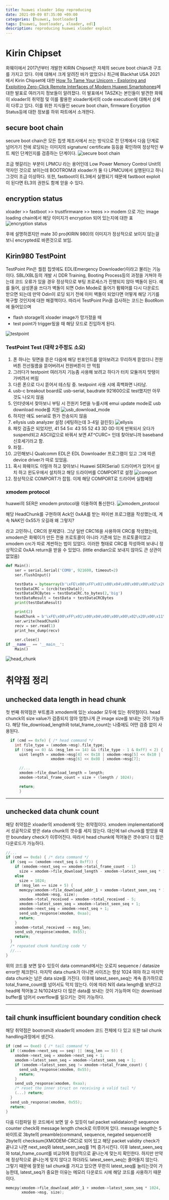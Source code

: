```yaml
---
title: huawei xloader 1day reproducing
date: 2021-09-09 07:35:00 +09:00
categories: [huawei, bootloader]
tags: [huawei, bootloader, xloader, edl]
description: reproducing huawei xloader exploit 
---
```


# Kirin Chipset

화웨이에서 2017년부터 개발한 KIRIN Chipset은 자체의 secure boot chian과 구조를 가지고 있다. 이에 대해서 크게 알려진 바가 없었으나 최근에 Blackhat USA 2021 에서 Kirin Chipset에 대한 [How To Tame Your Unicorn - Exploring and Exploiting Zero-Click Remote Interfaces of Modern Huawei Smartphones](https://www.blackhat.com/us-21/briefings/schedule/index.html#how-to-tame-your-unicorn---exploring-and-exploiting-zero-click-remote-interfaces-of-modern-huawei-smartphones-23337)에 대한 발표로 여러가지 정보들이 알려졌다. 이 발표에서 TASZK는 본인들이 발견한 화웨이 xloader의 취약점 및 이를 활용한 xloader에서의 code execution에 대해서 상세히 다루고 있다. 이를 위한 지식들인 secure boot chain, firmware Ecryption Status등에 대한 정보를 하위 파트에서 소개한다.

## secure boot chain

secure boot chain은 모든 칩셋 제조사에서 쓰는 방식으로 전 단계에서 다음 단계로 넘어가기 전에 로딩되는 이미지의 signature/ certificate 등등을 확인하여 정상적인 부트 체인 단계인지를 검증하는 단계이다. 
![secure boot chain](/assets/img/2021-09-09-huawei-xloader/secure_boot_chain.png)

조금 헷갈리는 부분이 LPMCU 라는 용어인데 Low Power Memory Control Unit의 약자인 것으로 보이는데 BOOTROM과 xloader가 둘 다 LPMCU에서 실행된다고 하니 그것이 조금 이상하다. 또한, fastboot이 EL3에서 실행되기 때문에 fastboot exploit이 된다면 EL3의 권한도 함께 얻을 수 있다. 

## encryption status

xloader >> fastboot >> trustfirmware >> teeos >> modem 으로 가는 image loading chain에서 해당 이미지가 encryption 되어 있는지에 대한 표
![encryption status](/assets/img/2021-09-09-huawei-xloader/encryption_status.png)

후에 설명하겠지만 mate 30 pro(KIRIN 980)의 이미지가 정상적으로 보이지 않는걸 보니 encrypted로 바뀐것으로 보임.

## Kirin980 TestPoint

TestPoint Pin은 퀄컴 칩셋에도 EDL(Emergency Downloader)이라고 불리는 기능이다. SBL/XBL등의 개발 시 DDR Training, Booting Process등의 과정을 거쳐야 하는데 코드 오류가 있을 경우 정상적으로 부팅 프로세스가 진행되지 않아 벽돌이 된다. 예를 들어, 삼성폰을 쓰다가 벽돌이 되면 Odin Mode로 들어가 펌웨어를 다시 다운로드 받으면 되는데 만약 Odin이 로딩 되기 전에 이미 벽돌이 되었다면 어떻게 해당 기기를 복구할 것인지에 대한 해결책이다. 따라서 TestPoint Pin을 검사하는 코드는 BootRom에 들어있으며 
- flash storage의 xloader image가 망가졌을 때
- test point가 trigger됬을 때
해당 모드로 진입하게 된다. 

![testpoint](/assets/img/2021-09-09-huawei-xloader/testpoint.jpg)

### TestPoint Test (대략 2주정도 소요)

1. 폰 하나는 뒷면을 뜯은 다음에 해당 핀포인트를 알아보려고 무리하게 뜯었더니 전원버튼 전선필름을 뜯어버려서 전원버튼이 안 먹힘
2. 그러다가 testpoint 여러가지 기능좀 사용해 보려고 하다가 터치 모듈까지 맛탱이 가버려서 버림
3. 다른 폰으로 다시 뜯어서 테스팅 중. testpoint 사용 시에 흑백화면 나타남.
4. usb-c breakout board로 usb-serial, baudrate 921600으로 test했지만 아무것도 나오지 않음
5. 인터넷에서 찾아보니 부팅 시 전원키 5번을 누를시에 emui update mode로 usb download mode를 지원
![usb_download_mode](/assets/img/2021-09-09-huawei-xloader/emui_updatemode.png)
6. 하지만 얘도 serial로 뭔가 전송되지 않음
7. ellysis usb analyzer 설정 (세팅하는데 3-4일 걸린듯)
![ellysis](/assets/img/2021-09-09-huawei-xloader/ellysis.jpg)
8. 패킷 검출은 되었지만, 41 54 5ㄸ 43 55 52 43 3D 0D 이게 반복되서 오다가 suspend되고 ASCII값으로 바꿔서 보면 AT^CURC= 인데 찾아보니까 baseband 신호세기라고 함. 
9. 좌절..
10. 고민해보니 Qualcomm EDL은 EDL Downloader 프로그램이 있고 그에 따른 device driver가 따로 있었음.
11. 혹시 화웨이도 이럴까 하고 찾아보니 Huawei SER(Serial) 드라이버가 있어서 설치 하고 윈도우에서 설치하고 해당 드라이버를 COMPORT로 설정
![comport](/assets/img/2021-09-09-huawei-xloader/comport.jpg)
12. 정상적으로 COMPORT가 잡힘. 이제 해당 COMPORT로 드라이버 실험예정

### xmodem protocol

huawei의 SER은 xmodem protocol을 이용하여 통신한다. 
![xmodem_protocol](/assets/img/2021-09-09-huawei-xloader/xmodem_protocol.png)

해당 HeadChunk를 구현하여 Ack인 0xAA를 받는 파이썬 프로그램을 작성했는데, 계속 NAK인 0x55가 오길래 왜 그렇지? 


라고 고민하니, CRC의 문제였다. 그냥 일반 CRC16을 사용하여 CRC를 작성했는데, xmodem은 화웨이가 만든 전용 프로토콜이 아니라 기존에 있는 프로토콜이었고 xmodem crc가 따로 계싼하는 법이 있었다. 이러한 형태로 CRC를 작성하여 보내니 정상적으로 0xAA return을 받을 수 있었다. (little endian으로 보내지 않아도 큰 상관이 없었음)

```python
def Main():
    ser = serial.Serial('COM8', 921600, timeout=2)
    ser.flushInput()

    testData = bytearray(b'\xFE\x00\xFF\x01\x00\x04\x00\x00\x00\x02\x20\x00')
    testDataCRC = (crcb(testData));
    testDataCRCBytes = testDataCRC.to_bytes(2,'big')
    testDataResult = testData + testDataCRCBytes
    print(testDataResult)

    print(2)
    headChunk = b'\xFE\x00\xFF\x01\x00\x04\x00\x00\x00\x02\x20\x00\x11\xE0'
    ser.write(headChunk)
    recv = ser.read(1)
    print_hex_dump(recv)
    
    ser.close()
if __name__ == '__main__':
    Main()
```

![head_chunk](/assets/img/2021-09-09-huawei-xloader/send_head_chunk.jpg)



# 취약점 정리

## unchecked data length in head chunk

첫 번째 취약점은 부트롬과 xmodem에 있는 xloader 모두에 있는 취약점이다. head chunck의 size value가 검증되지 않아 엄청나게 큰 image size를 보내는 것이 가능하다. 해당 file_download_length와 total_frame_count는 나중에도 어떤 검증 없이 사용된다.

```c
  if (cmd == 0xfe) { /* head command */
    int file_type = (xmodem->msg).file_type;
    if ((seq == 0) && (msg_len == 14) && (file_type - 1 & 0xff) < 2) {
      uint length = xmodem->msg[4] << 0x18 | xmodem->msg[5] << 0x10 |
                    xmodem->msg[6] << 0x08 | xmodem->msg[7];

      //...
      xmodem->file_download_length = length;
      xmodem->total_frame_count = size + (length / 1024);

      return;
      }
```

----
## unchecked data chunk count

해당 취약점은 xloader의 xmodem에 잇는 취약점이다. xmodem implementation에서 성공적으로 받은 data chunk의 갯수를 세지 않는다. 대신에 tail chunk를 받았을 때만 boundary check가 이루어진다. 따라서 head chunk에 적어놓은 갯수보다 더 많은 다운로드가 가능하다. 

```c
//...
if (cmd == 0xda) { /* data command */
  if (seq == (xmodem->next_seq & 0xff)) {
    if (xmodem->next_seq == xmodem->total_frame_count - 1)
      size = xmodem->file_download_length - xmodem->latest_seen_seq * 1024;
    else
      size = 1024;
    if (msg_len == size + 5) {
      memcpy(xmodem->file_download_addr_1 + xmodem->latest_seen_seq * 1024,
             xmodem->msg, size);
      xmodem->total_received = xmodem->total_received - 5;
      xmodem->latest_seen_seq = xmodem->latest_seen_seq + 1;
      xmodem->next_seq = xmodem->next_seq + 1;
      send_usb_response(xmodem, 0xaa);
      return;
    }
    xmodem->total_received -= msg_len;
    send_usb_response(xmodem, 0x55);
    return;
  }
  /* repeated chunk handling code */
  //...
}
```

위의 코드를 보면 알수 있듯이 data command에서는 오로지 sequence / datasize error만 체크한다. 마지막 data chunk가 아니면 사이즈는 항상 1024 여야 하고 마지막 data chunk는 남은 data size를 가진다. 이후에 latest_seen_seq는 계속 증가하므로 total_frame_count를 넘어서도 막지 않는다. 이에 따라 N의 data length를 보낸다고 head에 적어놓고 N/1024보다 더 많은 data를 보내는 것이 가능하며 이는 download buffer를 넘어서 overflow를 일으키는 것이 가능하다.

----
## tail chunk insufficient boundary condition check

해당 취약점은 bootrom과 xloader의 xmodem 코드 전체에 다 있고 또한 tail chunk handling과정에서 생긴다.

```c
if (cmd == 0xed) { /* tail command */
  if ((xmodem->next_seq == seq) || (msg_len == 5)) {
    xmodem->next_seq = xmodem->next_seq + 1;
    xmodem->latest_seen_seq = xmodem->latest_seen_seq + 1;
    if (xmodem->latest_seen_seq != xmodem->total_frame_count) {
      send_usb_response(xmodem, 0x55);
      return;
    }
    send_usb_response(xmodem, 0xaa);
    /* reset the inner struct on receiving a valid tail */
    (...) return;
  }
  send_usb_response(xmodem, 0x55);
  return;
}
```

다음 디컴파일 된 코드에서 보면 알 수 있듯이 tail packet validataion은 sequence counter check와 message length check로 이루어져 있다. message length는 5바이트로 3byte의 preamble(command, sequence, negated sequence)와 2byte의 checksum(XMODEM-CRC)로 되어 있고 해당 packet validity check가 끝나고 나면 next_seq와 latest_seen_seq를 1씩 증가시킨다. 이후 latest_seen_seq와 total_frame_count를 비교하여 정상적으로 끝나는게 맞는지 확인한다. 하지만 만약에 정상적으로 끝나는게 맞지 않다고 하더라도 latest_seen_seq는 줄어들지 않는다. 그렇기 때문에 잘못된 tail chunk를 가지고 있으면 무한히 latest_seq를 늘리는것이 가능한데, latest_seq가 중요한 이유는 메모리 다운로드 시에 해당 코드를 사용하기 때문이다. 

```c
memcpy(xmodem->file_download_addr_1 + xmodem->latest_seen_seq * 1024,
       xmodem->msg, size);
```